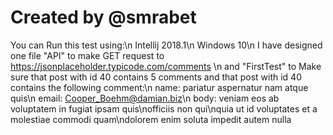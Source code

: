 # Created by @smrabet
You can Run this test using:\n
			Intellij 2018.1\n
			Windows 10\n
 I have designed one file "API"  to make GET request to https://jsonplaceholder.typicode.com/comments \n
 and "FirstTest" to Make sure that post with id 40 contains 5 comments and that post with id 40 contains the following comment:\n
							name: pariatur aspernatur nam atque quis\n
							email: Cooper_Boehm@damian.biz\n
							body: veniam eos ab voluptatem in fugiat ipsam quis\nofficiis non qui\nquia ut id voluptates et a molestiae commodi quam\ndolorem enim soluta impedit autem nulla
